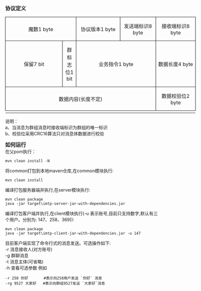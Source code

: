 **<big>协议定义</big>**
<table class="MsoTableGrid" border="1" cellspacing="0" cellpadding="0" width="614" style="width:460.45pt;border-collapse:collapse;border:none;mso-border-alt:
 solid windowtext .5pt;mso-yfti-tbllook:1184;mso-padding-alt:0cm 5.4pt 0cm 5.4pt">
 <tbody><tr style="mso-yfti-irow:0;mso-yfti-firstrow:yes">
  <td width="229" colspan="2" style="width:172.1pt;border:solid windowtext 1.0pt;
  mso-border-alt:solid windowtext .5pt;padding:0cm 5.4pt 0cm 5.4pt">
  <p class="MsoNormal" align="center" style="text-align:center"><span class="GramE">魔数</span><span lang="EN-US">1 byte</span></p>
  </td>
  <td width="144" style="width:108.1pt;border:solid windowtext 1.0pt;border-left:
  none;mso-border-left-alt:solid windowtext .5pt;mso-border-alt:solid windowtext .5pt;
  padding:0cm 5.4pt 0cm 5.4pt">
  <p class="MsoNormal" align="center" style="text-align:center">协议版本<span lang="EN-US">1 byte</span></p>
  </td>
  <td width="113" style="width:84.55pt;border:solid windowtext 1.0pt;border-left:
  none;mso-border-left-alt:solid windowtext .5pt;mso-border-alt:solid windowtext .5pt;
  padding:0cm 5.4pt 0cm 5.4pt">
  <p class="MsoNormal" align="center" style="text-align:center">发送端标识<span lang="EN-US">8 byte</span></p>
  </td>
  <td width="128" style="width:95.7pt;border:solid windowtext 1.0pt;border-left:
  none;mso-border-left-alt:solid windowtext .5pt;mso-border-alt:solid windowtext .5pt;
  padding:0cm 5.4pt 0cm 5.4pt">
  <p class="MsoNormal" align="center" style="text-align:center">接收端标识<span lang="EN-US">8 byte</span></p>
  </td>
 </tr>
 <tr style="mso-yfti-irow:1;height:63.2pt">
  <td width="199" style="width:149.55pt;border:solid windowtext 1.0pt;border-top:
  none;mso-border-top-alt:solid windowtext .5pt;mso-border-alt:solid windowtext .5pt;
  padding:0cm 5.4pt 0cm 5.4pt;height:63.2pt">
  <p class="MsoNormal" align="center" style="text-align:center">保留<span lang="EN-US">7
  bit</span></p>
  </td>
  <td width="30" style="width:22.55pt;border-top:none;border-left:none;
  border-bottom:solid windowtext 1.0pt;border-right:solid windowtext 1.0pt;
  mso-border-top-alt:solid windowtext .5pt;mso-border-left-alt:solid windowtext .5pt;
  mso-border-alt:solid windowtext .5pt;padding:0cm 5.4pt 0cm 5.4pt;height:63.2pt">
  <p class="MsoNormal" align="center" style="text-align:center"><span class="GramE">群标志位</span><span lang="EN-US">1 bit</span></p>
  </td>
  <td width="257" colspan="2" style="width:192.65pt;border-top:none;border-left:
  none;border-bottom:solid windowtext 1.0pt;border-right:solid windowtext 1.0pt;
  mso-border-top-alt:solid windowtext .5pt;mso-border-left-alt:solid windowtext .5pt;
  mso-border-alt:solid windowtext .5pt;padding:0cm 5.4pt 0cm 5.4pt;height:63.2pt">
  <p class="MsoNormal" align="center" style="text-align:center">业务指令<span lang="EN-US">1 byte</span></p>
  </td>
  <td width="128" style="width:95.7pt;border-top:none;border-left:none;
  border-bottom:solid windowtext 1.0pt;border-right:solid windowtext 1.0pt;
  mso-border-top-alt:solid windowtext .5pt;mso-border-left-alt:solid windowtext .5pt;
  mso-border-alt:solid windowtext .5pt;padding:0cm 5.4pt 0cm 5.4pt;height:63.2pt">
  <p class="MsoNormal" align="center" style="text-align:center">数据长度<span lang="EN-US">4 byte</span></p>
  </td>
 </tr>
 <tr style="mso-yfti-irow:2;mso-yfti-lastrow:yes">
  <td width="486" colspan="4" style="width:364.75pt;border:solid windowtext 1.0pt;
  border-top:none;mso-border-top-alt:solid windowtext .5pt;mso-border-alt:solid windowtext .5pt;
  padding:0cm 5.4pt 0cm 5.4pt">
  <p class="MsoNormal" align="center" style="text-align:center">数据内容<span lang="EN-US">(</span>长度不定<span lang="EN-US">)</span></p>
  </td>
  <td width="128" style="width:95.7pt;border-top:none;border-left:none;
  border-bottom:solid windowtext 1.0pt;border-right:solid windowtext 1.0pt;
  mso-border-top-alt:solid windowtext .5pt;mso-border-left-alt:solid windowtext .5pt;
  mso-border-alt:solid windowtext .5pt;padding:0cm 5.4pt 0cm 5.4pt">
  <p class="MsoNormal" align="center" style="text-align:center">数据校验位<span lang="EN-US">2 byte</span></p>
  </td>
 </tr>
 <!--[if !supportMisalignedColumns]-->
 <tr height="0">
  <td width="199" style="border:none"></td>
  <td width="30" style="border:none"></td>
  <td width="144" style="border:none"></td>
  <td width="113" style="border:none"></td>
  <td width="128" style="border:none"></td>
 </tr>
 <!--[endif]-->
</tbody></table>

说明：  
  a、当消息为群组消息时接收端标识为群组的唯一标识  
  b、校验位采用CRC16算法只对消息体数据进行校验  

**<big>如何运行</big>**  
在父pom执行：  
```
mvn clean install -N
```
将common打包到本地maven仓库,在common模块执行:  
```
mvn clean install
```
编译打包服务器端并执行,在server模块执行:  
```
mvn clean package
java -jar target\imtp-server-jar-with-dependencies.jar
```
编译打包客户端并执行,在client模块执行(-u 表示账号,目前只支持数字,默认有三个用户。分别为: 147、258、369)):  
```
mvn clean package
java -jar target\imtp-client-jar-with-dependencies.jar -u 147
```

目前客户端实现了命令行式的消息发送。可选操作如下:  
-r 消息接收人(对方账号)  
-g 群聊消息  
-t 消息主体(可省略)   
-h 查看可选参数
例如  
```
-r 258 你好       #表示向258用户发送 `你好` 消息
-rg 9527 大家好   #表示向群组9527发送 `大家好`消息
```